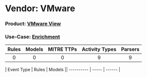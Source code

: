 Vendor: VMware
==============
### Product: [VMware View](../ds_vmware_vmware_view.md)
### Use-Case: [Enrichment](../../../../UseCases/uc_enrichment.md)

| Rules | Models | MITRE TTPs | Activity Types | Parsers |
|:-----:|:------:|:----------:|:--------------:|:-------:|
|   0   |   0    |     0      |       9        |    9    |

| Event Type | Rules | Models || ---------- | ----- | ------ |
